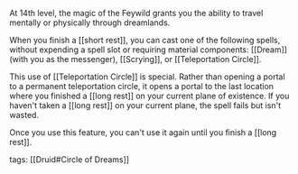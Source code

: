 At 14th level, the magic of the Feywild grants you the ability to travel mentally or physically through dreamlands.

When you finish a [[short rest]], you can cast one of the following spells, without expending a spell slot or requiring material components: [[Dream]] (with you as the messenger), [[Scrying]], or [[Teleportation Circle]].

This use of [[Teleportation Circle]] is special. Rather than opening a portal to a permanent teleportation circle, it opens a portal to the last location where you finished a [[long rest]] on your current plane of existence. If you haven't taken a [[long rest]] on your current plane, the spell fails but isn't wasted.

Once you use this feature, you can't use it again until you finish a [[long rest]].

tags: [[Druid#Circle of Dreams]]